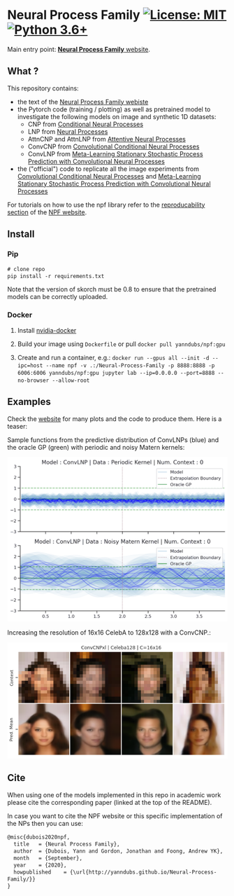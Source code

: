# Neural Process Family [![License: MIT](https://img.shields.io/badge/License-MIT-yellow.svg)](https://github.com/YannDubs/Neural-Process-Family/blob/master/LICENSE) [![Python 3.6+](https://img.shields.io/badge/python-3.6+-blue.svg)](https://www.python.org/downloads/release/python-360/)

Main entry point: [**Neural Process Family** website](https://yanndubs.github.io/Neural-Process-Family/text/Intro.html).

## What ?

This repository contains:
- the text of the [Neural Process Family webiste](https://yanndubs.github.io/Neural-Process-Family/text/Intro.html)
- the Pytorch code (training / plotting) as well as pretrained model to investigate the following models on image and synthetic 1D datasets:
    - CNP from [Conditional Neural Processes](https://arxiv.org/abs/1807.01613)
    - LNP from [Neural Processes](https://arxiv.org/abs/1807.01622)
    - AttnCNP and AttnLNP from [Attentive Neural Processes](https://arxiv.org/abs/1901.05761)
    - ConvCNP from [Convolutional Conditional Neural Processes](https://arxiv.org/abs/1910.13556) 
    - ConvLNP from [Meta-Learning Stationary Stochastic Process Prediction with Convolutional Neural Processes](https://arxiv.org/abs/2007.01332) 
- the ("official") code to replicate all the image experiments from [Convolutional Conditional Neural Processes](https://arxiv.org/abs/1910.13556) and [Meta-Learning Stationary Stochastic Process Prediction with Convolutional Neural Processes](https://arxiv.org/abs/2007.01332)

For tutorials on how to use the npf library refer to the [reproducability section](https://yanndubs.github.io/Neural-Process-Family/reproducibility/CNP.html) of the [NPF website](https://yanndubs.github.io/Neural-Process-Family/text/Intro.html).

## Install

### Pip

```
# clone repo
pip install -r requirements.txt
```

Note that the version of skorch must be 0.8 to ensure that the pretrained models can be correctly uploaded.

### Docker

1. Install [nvidia-docker](https://github.com/NVIDIA/nvidia-docker)

2. Build your image using `Dockerfile` or pull `docker pull yanndubs/npf:gpu`

3. Create and run a container, e.g.:
`docker run --gpus all --init -d --ipc=host --name npf -v .:/Neural-Process-Family -p 8888:8888 -p 6006:6006 yanndubs/npf:gpu jupyter lab --ip=0.0.0.0 --port=8888 --no-browser --allow-root`

## Examples

Check the [website](https://yanndubs.github.io/Neural-Process-Family/text/Intro.html) for many plots and the code to produce them.
Here is a teaser:

Sample functions from the predictive distribution of ConvLNPs (blue) and the oracle GP (green) with periodic and noisy Matern kernels:

![Samples from ConvLNP trained on GPs](jupyter/gifs/ConvLNP_norbf_gp_extrap.gif)

Increasing the resolution of 16x16 CelebA to 128x128 with a ConvCNP.:

![Increasing image resolution with ConvCNP](jupyter/images/ConvCNP_superes.png)

## Cite

When using one of the models implemented in this repo in academic work please cite the corresponding paper (linked at the top of the README).

In case you want to cite the NPF website or this specific implementation of the NPs then you can use:

```
@misc{dubois2020npf,
  title   = {Neural Process Family},
  author  = {Dubois, Yann and Gordon, Jonathan and Foong, Andrew YK},
  month   = {September},
  year    = {2020},
  howpublished    = {\url{http://yanndubs.github.io/Neural-Process-Family/}}
}
```


